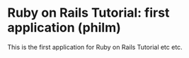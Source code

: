 # Ruby on Rails Tutorial: first application (philm)

This is the first application for Ruby on Rails Tutorial etc etc.